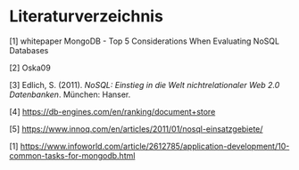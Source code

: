 # Literaturverzeichnis

[1] whitepaper MongoDB - Top 5 Considerations When Evaluating NoSQL Databases

[2] Oska09

[3] Edlich, S. (2011). *NoSQL: Einstieg in die Welt nichtrelationaler Web 2.0 Datenbanken*. München: Hanser.

[4] https://db-engines.com/en/ranking/document+store

[5] https://www.innoq.com/en/articles/2011/01/nosql-einsatzgebiete/

[1] https://www.infoworld.com/article/2612785/application-development/10-common-tasks-for-mongodb.html